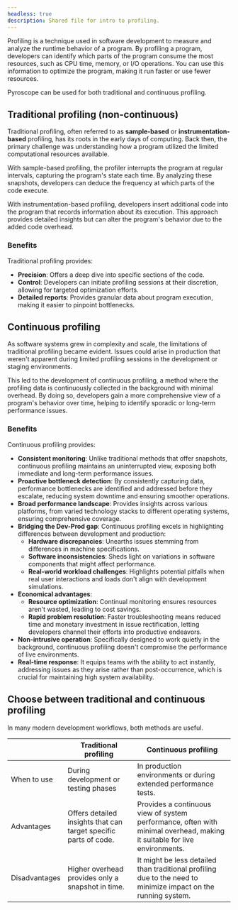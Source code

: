```yaml
---
headless: true
description: Shared file for intro to profiling.
---
```


[//]: # 'What is profiling? Traditional vs continuous profiling.'
[//]: # 'This shared file is included in these locations:'
[//]: # '/pyroscope/docs/sources/introduction/continuous-profiling.md'
[//]: # '/website/content/grafana-cloud/monitor-applications/profiles/introduction/continuous-profiling.md'
[//]: #
[//]: # 'If you make changes to this file, verify that the meaning and content are not changed in any place where the file is included.'
[//]: # 'Any links should be fully qualified and not relative: /docs/grafana/ instead of ../grafana/.'

<!--  What is profiling? -->

Profiling is a technique used in software development to measure and analyze the runtime behavior of a program.
By profiling a program, developers can identify which parts of the program consume the most resources, such as CPU time, memory, or I/O operations.
You can use this information to optimize the program, making it run faster or use fewer resources.

Pyroscope can be used for both traditional and continuous profiling.

## Traditional profiling (non-continuous)

Traditional profiling, often referred to as __sample-based__ or __instrumentation-based__ profiling, has its roots in the early days of computing.
Back then, the primary challenge was understanding how a program utilized the limited computational resources available.

With sample-based profiling, the profiler interrupts the program at regular intervals, capturing the program's state each time.
By analyzing these snapshots, developers can deduce the frequency at which parts of the code execute.

With instrumentation-based profiling, developers insert additional code into the program that records information about its execution.
This approach provides detailed insights but can alter the program's behavior due to the added code overhead.

### Benefits

Traditional profiling provides:

- **Precision**: Offers a deep dive into specific sections of the code.
- **Control**: Developers can initiate profiling sessions at their discretion, allowing for targeted optimization efforts.
- **Detailed reports**: Provides granular data about program execution, making it easier to pinpoint bottlenecks.

## Continuous profiling

As software systems grew in complexity and scale, the limitations of traditional profiling became evident.
Issues could arise in production that weren't apparent during limited profiling sessions in the development or staging environments.

This led to the development of continuous profiling, a method where the profiling data is continuously collected in the background with minimal overhead.
By doing so, developers gain a more comprehensive view of a program's behavior over time, helping to identify sporadic or long-term performance issues.

### Benefits

Continuous profiling provides:

- **Consistent monitoring**: Unlike traditional methods that offer snapshots, continuous profiling maintains an uninterrupted view, exposing both immediate and long-term performance issues.
- **Proactive bottleneck detection**: By consistently capturing data, performance bottlenecks are identified and addressed before they escalate, reducing system downtime and ensuring smoother operations.
- **Broad performance landscape**: Provides insights across various platforms, from varied technology stacks to different operating systems, ensuring comprehensive coverage.
- **Bridging the Dev-Prod gap**: Continuous profiling excels in highlighting differences between development and production:
    - **Hardware discrepancies**: Unearths issues stemming from differences in machine specifications.
    - **Software inconsistencies**: Sheds light on variations in software components that might affect performance.
    - **Real-world workload challenges**: Highlights potential pitfalls when real user interactions and loads don't align with development simulations.
- **Economical advantages**:
    - **Resource optimization**: Continual monitoring ensures resources aren't wasted, leading to cost savings.
    - **Rapid problem resolution**: Faster troubleshooting means reduced time and monetary investment in issue rectification, letting developers channel their efforts into productive endeavors.
- **Non-intrusive operation**: Specifically designed to work quietly in the background, continuous profiling doesn't compromise the performance of live environments.
- **Real-time response**: It equips teams with the ability to act instantly, addressing issues as they arise rather than post-occurrence, which is crucial for maintaining high system availability.

## Choose between traditional and continuous profiling

In many modern development workflows, both methods are useful.

|  | **Traditional profiling** | **Continuous profiling** |
|---|---|---|
| When to use | During development or testing phases | In production environments or during extended performance tests. |
| Advantages | Offers detailed insights that can target specific parts of code. | Provides a continuous view of system performance, often with minimal overhead, making it suitable for live environments. |
| Disadvantages | Higher overhead provides only a snapshot in time. | It might be less detailed than traditional profiling due to the need to minimize impact on the running system. |